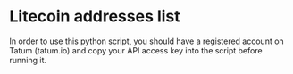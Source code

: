 # Litecoin addresses list
In order to use this python script, you should have a registered account on Tatum (tatum.io) and copy your API access key into the script before running it.
